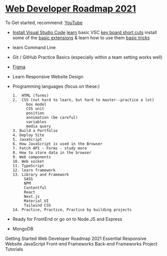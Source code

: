 # [Web Developer Roadmap 2021](https://devchallenges.io/) 
  To Get started, recommend:
  [YouTube](https://youtu.be/GAkZfIYWsO4)
  
   - [Install Visual Studio Code](https://code.visualstudio.com/download)
     [learn](https://code.visualstudio.com/learn) basic VSC [key board short cuts](https://www.shortcutfoo.com/app/dojos/vscode-win/cheatsheet)
     install some of the [basic extensions](https://marketplace.visualstudio.com/VSCode) & learn how to use them
     [basic tricks](https://code.visualstudio.com/docs/getstarted/tips-and-tricks)
   - learn Command Line
   - Git / GitHub Practice Basics (especially within a team setting works well)
   - [Figma](https://www.figma.com/)
   - Learn Responsive Website Design
   - Programming languages (focus on these:) 
     
         1.  HTML (forms) 
         2.  CSS (not hard to learn, but hard to master--practice a lot) 
               box model
               CSS unit
               position 
               annimation (be careful) 
               variables 
               media query 
         3. Build a Portfolio 
         4. Deploy Site 
         5. JavaScript 
         6. How JavaScript is used in the Browser 
         7. Fetch API - Forms - study more 
         8. How to store data in the browser 
         9. Web components 
         10. Web socket 
         11. TypeScript 
         12. learn framework 
         13. Library and Framework 
              SASS
              NPM 
              Contentful 
              React 
              Next.js
              Material UI
              Tailwind CSS 
         14. Practice, Practice, Practice by building projects 
   - Ready for FrontEnd or go on to Node.JS and Express 
   - MongoDB 
   


Getting Started
Web Developer Roadmap 2021
Essential
Responsive Website
JavaScript
Front-end Frameworks
Back-end Frameworks
Project Tutorials

